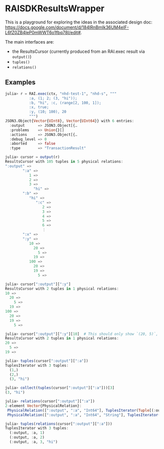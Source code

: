 # RAISDKResultsWrapper

This is a playground for exploring the ideas in the associated design doc: https://docs.google.com/document/d/184IRnBmIk36UM4elF-L6fZ0ZB4IeP0mWWT6o1fbq78I/edit#.

The main interfaces are:
- the ResultsCursor (currently produced from an RAI.exec result via `output()`)
- `tuples()`
- `relations()`

## Examples
```julia
julia> r = RAI.exec(ctx, "nhd-test-1", "nhd-s", """
           :a, (1; 2; (3, "hi"));
           :b, "hi", :c, (range[2, 100, 1]);
           :x, true;
           :y, (10; 100), 20
           """)
JSON3.Object{Vector{UInt8}, Vector{UInt64}} with 6 entries:
  :output      => JSON3.Object[{…
  :problems    => Union{}[]
  :actions     => JSON3.Object[{…
  :debug_level => 0
  :aborted     => false
  :type        => "TransactionResult"

julia> cursor = output(r)
ResultsCursor with 105 tuples in 5 physical relations:
":output" => 
        ":a" => 
           1 => 
           2 => 
           3 => 
             "hi" => 
        ":b" => 
           "hi" => 
              ":c" => 
                 2 => 
                 3 => 
                 4 => 
                 5 => 
                 6 => 
                 ⋮
        ":x" => 
        ":y" => 
           10 => 
             20 => 
               5 => 
             19 => 
           100 => 
             20 => 
             19 => 
               5 => 

julia> cursor[":output"][":y"]
ResultsCursor with 2 tuples in 1 physical relations:
10 => 
  20 => 
    5 => 
  19 => 
100 => 
  20 => 
  19 => 
    5 => 

julia> cursor[":output"][":y"][10]  # This should only show `(20, 5)`, but it's still buggy
ResultsCursor with 2 tuples in 1 physical relations:
20 => 
  5 => 
19 => 

julia> tuples(cursor[":output"][":a"])
TuplesIterator with 3 tuples:
  (1,)
  (2,)
  (3, "hi")

julia> collect(tuples(cursor[":output"][":a"]))[3]
(3, "hi")

julia> relations(cursor[":output"][":a"])
2-element Vector{PhysicalRelation}:
 PhysicalRelation([":output", ":a", "Int64"], TuplesIterator(Tuple[(:output, :a, 1), (:output, :a, 2)]))
 PhysicalRelation([":output", ":a", "Int64", "String"], TuplesIterator(Tuple[(:output, :a, 3, "hi")]))

julia> tuples(relations(cursor[":output"][":a"]))
TuplesIterator with 3 tuples:
  (:output, :a, 1)
  (:output, :a, 2)
  (:output, :a, 3, "hi")
```
